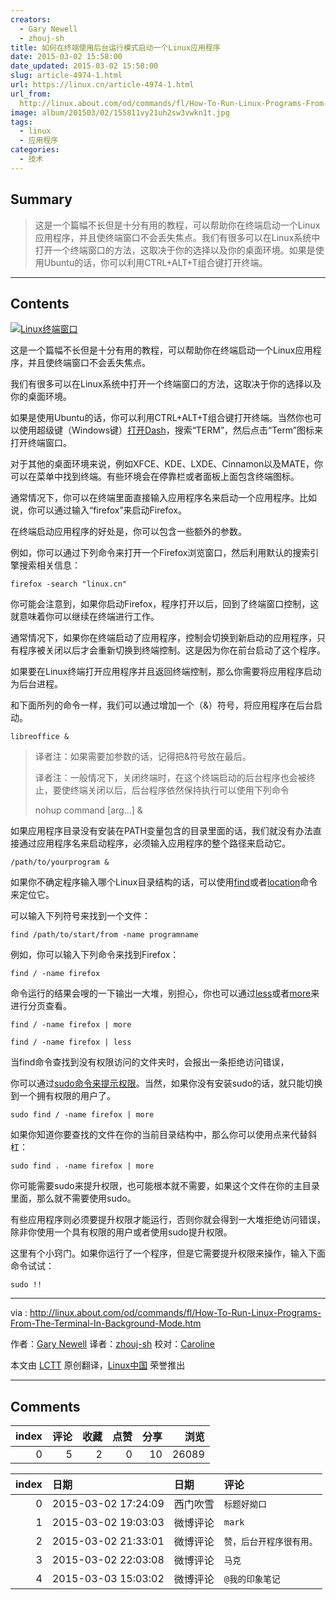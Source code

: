 ```yaml
---
creators:
  - Gary Newell
  - zhouj-sh
title: 如何在终端使用后台运行模式启动一个Linux应用程序
date: 2015-03-02 15:58:00
date_updated: 2015-03-02 15:58:00
slug: article-4974-1.html
url: https://linux.cn/article-4974-1.html
url_from: 
  http://linux.about.com/od/commands/fl/How-To-Run-Linux-Programs-From-The-Terminal-In-Background-Mode.htm
image: album/201503/02/155811vy21uh2sw3vwkn1t.jpg
tags:
  - linux
  - 应用程序
categories:
  - 技术
---
```


## Summary

> 这是一个篇幅不长但是十分有用的教程，可以帮助你在终端启动一个Linux应用程序，并且使终端窗口不会丢失焦点。我们有很多可以在Linux系统中打开一个终端窗口的方法，这取决于你的选择以及你的桌面环境。如果是使用Ubuntu的话，你可以利用CTRL+ALT+T组合键打开终端。

***

<!-- more -->

## Contents

[![Linux终端窗口](https://camo.githubusercontent.com/ab5ec4d24dcfb145888d439cc3c842467f8f6c4d/687474703a2f2f662e74716e2e636f6d2f792f6c696e75782f312f572f722f472f312f7465726d696e616c2e4a5047)](https://camo.githubusercontent.com/ab5ec4d24dcfb145888d439cc3c842467f8f6c4d/687474703a2f2f662e74716e2e636f6d2f792f6c696e75782f312f572f722f472f312f7465726d696e616c2e4a5047)

这是一个篇幅不长但是十分有用的教程，可以帮助你在终端启动一个Linux应用程序，并且使终端窗口不会丢失焦点。

我们有很多可以在Linux系统中打开一个终端窗口的方法，这取决于你的选择以及你的桌面环境。

如果是使用Ubuntu的话，你可以利用CTRL+ALT+T组合键打开终端。当然你也可以使用超级键（Windows键）[打开Dash](http://linux.about.com/od/howtos/fl/Learn-Ubuntu-The-Unity-Dash.htm)，搜索“TERM”，然后点击“Term”图标来打开终端窗口。

对于其他的桌面环境来说，例如XFCE、KDE、LXDE、Cinnamon以及MATE，你可以在菜单中找到终端。有些环境会在停靠栏或者面板上面包含终端图标。

通常情况下，你可以在终端里面直接输入应用程序名来启动一个应用程序。比如说，你可以通过输入“firefox”来启动Firefox。

在终端启动应用程序的好处是，你可以包含一些额外的参数。

例如，你可以通过下列命令来打开一个Firefox浏览窗口，然后利用默认的搜索引擎搜索相关信息：

```shell
firefox -search "linux.cn"
```

你可能会注意到，如果你启动Firefox，程序打开以后，回到了终端窗口控制，这就意味着你可以继续在终端进行工作。

通常情况下，如果你在终端启动了应用程序，控制会切换到新启动的应用程序，只有程序被关闭以后才会重新切换到终端控制。这是因为你在前台启动了这个程序。

如果要在Linux终端打开应用程序并且返回终端控制，那么你需要将应用程序启动为后台进程。

和下面所列的命令一样，我们可以通过增加一个（&）符号，将应用程序在后台启动。

```shell
libreoffice &
```

> 
> 译者注：如果需要加参数的话，记得把&符号放在最后。
> 
> 
> 译者注：一般情况下，关闭终端时，在这个终端启动的后台程序也会被终止，要使终端关闭以后，后台程序依然保持执行可以使用下列命令
> 
> 
> nohup command [arg...] &
> 
> 
> 

如果应用程序目录没有安装在PATH变量包含的目录里面的话，我们就没有办法直接通过应用程序名来启动程序，必须输入应用程序的整个路径来启动它。

```shell
/path/to/yourprogram &
```

如果你不确定程序输入哪个Linux目录结构的话，可以使用[find](http://linux.about.com/od/commands/l/blcmdl1_find.htm)或者[location](http://linux.about.com/od/commands/l/blcmdl1_locate.htm)命令来定位它。

可以输入下列符号来找到一个文件：

```shell
find /path/to/start/from -name programname
```

例如，你可以输入下列命令来找到Firefox：

```shell
find / -name firefox
```

命令运行的结果会嗖的一下输出一大堆，别担心，你也可以通过[less](http://linux.about.com/library/cmd/blcmdl1_less.htm)或者[more](http://linux.about.com/library/cmd/blcmdl1_more.htm)来进行分页查看。

```shell
find / -name firefox | more

find / -name firefox | less
```

当find命令查找到没有权限访问的文件夹时，会报出一条拒绝访问错误，

你可以通过[sudo命令来提示权限](http://linux.about.com/od/commands/l/blcmdl8_sudo.htm)。当然，如果你没有安装sudo的话，就只能切换到一个拥有权限的用户了。

```shell
sudo find / -name firefox | more
```

如果你知道你要查找的文件在你的当前目录结构中，那么你可以使用点来代替斜杠：

```shell
sudo find . -name firefox | more
```

你可能需要sudo来提升权限，也可能根本就不需要，如果这个文件在你的主目录里面，那么就不需要使用sudo。

有些应用程序则必须要提升权限才能运行，否则你就会得到一大堆拒绝访问错误，除非你使用一个具有权限的用户或者使用sudo提升权限。

这里有个小窍门。如果你运行了一个程序，但是它需要提升权限来操作，输入下面命令试试：

```shell
sudo !!
```

---

 

via : <http://linux.about.com/od/commands/fl/How-To-Run-Linux-Programs-From-The-Terminal-In-Background-Mode.htm>

作者：[Gary Newell](http://linux.about.com/bio/Gary-Newell-132058.htm) 译者：[zhouj-sh](https://github.com/zhouj-sh) 校对：[Caroline](https://github.com/carolinewuyan)

本文由 [LCTT](https://github.com/LCTT/TranslateProject) 原创翻译，[Linux中国](https://linux.cn/) 荣誉推出

***

## Comments


|   index |   评论 |   收藏 |   点赞 |   分享 |   浏览 |
|--------:|-------:|-------:|-------:|-------:|-------:|
|       0 |      5 |      2 |      0 |     10 |  26089 |

|   index | 日期                | 日期     | 评论                     |
|--------:|:--------------------|:---------|:-------------------------|
|       0 | 2015-03-02 17:24:09 | 西门吹雪 | `标题好拗口`             |
|       1 | 2015-03-02 19:03:03 | 微博评论 | `mark`                   |
|       2 | 2015-03-02 21:33:01 | 微博评论 | `赞，后台开程序很有用。` |
|       3 | 2015-03-02 22:03:08 | 微博评论 | `马克`                   |
|       4 | 2015-03-03 15:03:02 | 微博评论 | `@我的印象笔记`          |
